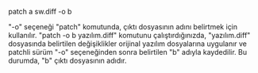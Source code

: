 patch a sw.diff -o b

"-o" seçeneği "patch" komutunda, çıktı dosyasının adını belirtmek için kullanılır. "patch -o b yazılım.diff" komutunu çalıştırdığınızda, "yazılım.diff" dosyasında belirtilen değişiklikler orijinal yazılım dosyalarına uygulanır ve patchli sürüm "-o" seçeneğinden sonra belirtilen "b" adıyla kaydedilir. Bu durumda, "b" çıktı dosyasının adıdır.

